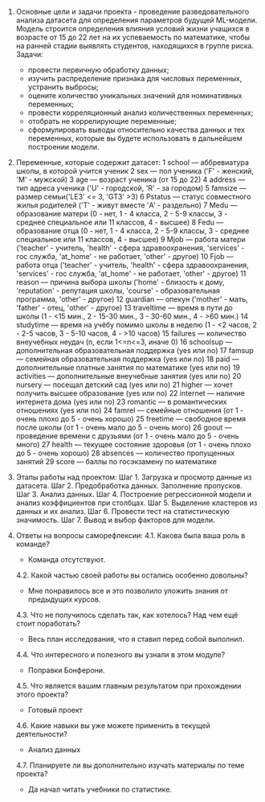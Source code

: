 1. Основные цели и задачи проекта - проведение разведовательного анализа датасета для определения параметров будущей ML-модели. Модель строится определения влияния условий жизни учащихся в возрасте от 15 до 22 лет на их успеваемость по математике, чтобы на ранней стадии выявлять студентов, находящихся в группе риска.
Задачи:
   - провести первичную обработку данных; 
   - изучить распределение признака для числовых переменных, устранить выбросы;
   - оцените количество уникальных значений для номинативных переменных;
   - провести корреляционный анализ количественных переменных;
   - отобрать не коррелирующие переменные;
   -  сформулировать выводы относительно качества данных и тех переменных, которые вы будете использовать в дальнейшем построении модели.
   
2. Переменные, которые содержит датасет:
   1 school — аббревиатура школы, в которой учится ученик
   2 sex — пол ученика ('F' - женский, 'M' - мужской)
   3 age — возраст ученика (от 15 до 22)
   4 address — тип адреса ученика ('U' - городской, 'R' - за городом)
   5 famsize — размер семьи('LE3' <= 3, 'GT3' >3)
   6 Pstatus — статус совместного жилья родителей ('T' - живут вместе 'A' - раздельно)
   7 Medu — образование матери (0 - нет, 1 - 4 класса, 2 - 5-9 классы, 3 - среднее специальное или 11 классов, 4 - высшее)
   8 Fedu — образование отца (0 - нет, 1 - 4 класса, 2 - 5-9 классы, 3 - среднее специальное или 11 классов, 4 - высшее)
   9 Mjob — работа матери ('teacher' - учитель, 'health' - сфера здравоохранения, 'services' - гос служба, 'at_home' - не работает, 'other' - другое)
   10 Fjob — работа отца ('teacher' - учитель, 'health' - сфера здравоохранения, 'services' - гос служба, 'at_home' - не работает, 'other' - другое)
   11 reason — причина выбора школы ('home' - близость к дому, 'reputation' - репутация школы, 'course' - образовательная программа, 'other' - другое)
   12 guardian — опекун ('mother' - мать, 'father' - отец, 'other' - другое)
   13 traveltime — время в пути до школы (1 - <15 мин., 2 - 15-30 мин., 3 - 30-60 мин., 4 - >60 мин.)
   14 studytime — время на учёбу помимо школы в неделю (1 - <2 часов, 2 - 2-5 часов, 3 - 5-10 часов, 4 - >10 часов)
   15 failures — количество внеучебных неудач (n, если 1<=n<=3, иначе 0)
   16 schoolsup — дополнительная образовательная поддержка (yes или no)
   17 famsup — семейная образовательная поддержка (yes или no)
   18 paid — дополнительные платные занятия по математике (yes или no)
   19 activities — дополнительные внеучебные занятия (yes или no)
   20 nursery — посещал детский сад (yes или no)
   21 higher — хочет получить высшее образование (yes или no)
   22 internet — наличие интернета дома (yes или no)
   23 romantic — в романтических отношениях (yes или no)
   24 famrel — семейные отношения (от 1 - очень плохо до 5 - очень хорошо)
   25 freetime — свободное время после школы (от 1 - очень мало до 5 - очень мого)
   26 goout — проведение времени с друзьями (от 1 - очень мало до 5 - очень много)
   27 health — текущее состояние здоровья (от 1 - очень плохо до 5 - очень хорошо)
   28 absences — количество пропущенных занятий
   29 score — баллы по госэкзамену по математике

3. Этапы работы над проектом:
   Шаг 1. Загрузка и просмотр данные из датасета.
   Шаг 2. Предобработка данных. Заполнение пропусков.
   Шаг 3. Анализ данных.
   Шаг 4. Построение регрессионной модели и анализ коэффициентов при столбцах.
   Шаг 5. Выделение кластеров из данных и их анализ.
   Шаг 6. Провести тест на статистическую значимость. 
   Шаг 7. Вывод и выбор факторов для модели.

4. Ответы на вопросы саморефлексии:
   4.1. Какова была ваша роль в команде?
      - Команда отсутствуют.

   4.2. Какой частью своей работы вы остались особенно довольны?
      - Мне понравилось все и это позволило уложить знания от предыдущих курсов.

   4.3. Что не получилось сделать так, как хотелось? Над чем ещё стоит поработать?
      - Весь план исследования, что я ставил перед собой выполнил.

   4.4. Что интересного и полезного вы узнали в этом модуле?
      - Поправки Бонферони.

   4.5. Что является вашим главным результатом при прохождении этого проекта?
      - Готовый проект

   4.6. Какие навыки вы уже можете применить в текущей деятельности?
      - Анализ данных

   4.7. Планируете ли вы дополнительно изучать материалы по теме проекта?
      - Да начал читать учебники по статистике. 
